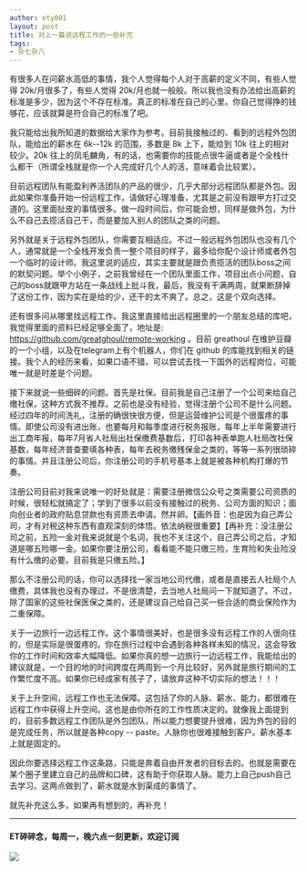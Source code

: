 ```yaml
---
author: ety001
layout: post
title: 对上一篇说远程工作的一些补充
tags:
- 杂七杂八
---
```


有很多人在问薪水高低的事情，我个人觉得每个人对于高薪的定义不同，有些人觉得 20k/月很多了，有些人觉得 20k/月也就一般般。所以我也没有办法给出高薪的标准是多少，因为这个不存在标准。真正的标准在自己的心里。你自己觉得挣的钱够花，应该就算是符合自己的标准了吧。

我只能给出我所知道的数据给大家作为参考。目前我接触过的、看到的远程外包团队，能给出的薪水在 6k--12k 的范围，多数是 8k 上下，能给到 10k 往上的相对较少。20k 往上的凤毛麟角，有的话，也需要你的技能点很牛逼或者是个全栈什么都干（所谓全栈就是你一个人完成好几个人的活，意味着会比较累）。

目前远程团队有能盈利养活团队的产品的很少，几乎大部分远程团队都是外包。因此如果你准备开始一份远程工作，请做好心理准备，尤其是之前没有跟甲方打过交道的。这里面扯皮的事情很多。做一段时间后，你可能会想，同样是做外包，为什么不自己去揽活自己干，而是要加入别人的团队之类的问题。

另外就是关于远程外包团队，你需要互相适应。不过一般远程外包团队也没有几个人，通常就是一个全栈开发负责一整个项目的样子，最多给你配个设计师或者外包一个临时的设计师。我这里说的适应，其实主要就是跟负责揽活的团队boss之间的默契问题。举个小例子，之前我曾经在一个团队里面工作，项目出点小问题，自己的boss就跟甲方站在一条战线上批斗我，最后，我没有干满两周，就果断辞掉了这份工作，因为实在是给的少，还干的太不爽了。总之，这是个双向选择。

还有很多问从哪里找远程工作。我这里直接给出远程圈里的一个朋友总结的库吧，我觉得里面的资料已经足够全面了，地址是: https://github.com/greatghoul/remote-working  。目前 greathoul 在维护豆瓣的一个小组，以及在telegram上有个机器人，你们在 github 的库能找到相关的链接。我个人的经历来看，如果口语不错，可以尝试去找一下国外的远程岗位，可能唯一就是时差是个问题。

接下来就说一些细碎的问题。首先是社保。目前我是自己注册了一个公司来给自己缴社保，这种方式我不推荐。之前也是没有经验，觉得注册个公司不是什么问题。经过四年的时间洗礼，注册的确很快很方便，但是运营维护公司是个很蛋疼的事情。即使公司没有进出账，也要每月和每季度进行税务报账，每年上半年需要进行出工商年报，每年7月省人社局出社保缴费基数后，打印各种表单跑人社局改社保基数，每年经济普查要填各种表，每年去税务缴残保金之类的，等等一系列很琐碎的事情。并且注册公司后，你注册公司的手机号基本上就是被各种机构打爆的节奏。

注册公司目前对我来说唯一的好处就是：需要注册微信公众号之类需要公司资质的时候，很轻松就搞定了；学到了很多以前没有接触过的税务、公司方面的知识；面向创业者的政府贴息贷款也有资质去申请。然并卵。【画外音：也是因为自己弄公司，才有对税这种东西有直观深刻的体悟。依法纳税很重要】【再补充：没注册公司之前，五险一金对我来说就是个名词，我也不关注这个，自己弄公司之后，才知道是哪五险哪一金。如果你要注册公司，看看能不能只缴三险，生育险和失业险没有什么缴的必要。目前我是只缴五险。】

那么不注册公司的话，你可以选择找一家当地公司代缴，或者是直接去人社局个人缴费，具体我也没有办理过，不是很清楚，去当地人社局问一下就知道了。不过，除了国家的这些社保医保之类的，还是建议自己给自己买一些合适的商业保险作为二重保障。

关于一边旅行一边远程工作。这个事情很美好，也是很多没有远程工作的人很向往的，但是实际是很蛋疼的。你在旅行过程中会遇到各种各样未知的情况，这会导致你的工作时间和效率大幅降低。如果你真的想一边旅行一边远程工作，我能给出的建议就是，一个目的地的时间跨度在两周到一个月比较好，另外就是旅行期间的工作繁忙度不高。如果你已经成家有孩子了，请放弃这种不切实际的想法！！！

关于上升空间，远程工作也无法保障。这包括了你的人脉、薪水、能力，都很难在远程工作中获得上升空间。这也是由你所在的工作性质决定的。就像我上面提到的，目前多数远程工作团队是外包团队，所以能力想要提升很难，因为外包的目的是完成任务，所以就是各种copy -- paste。人脉你也很难接触到客户。薪水基本上就是固定的。

因此你要选择远程工作这条路，只能是奔着自由开发者的目标去的。也就是需要在某个圈子里建立自己的品牌和口碑，这有助于你获取人脉。能力上自己push自己去学习。这两点做到了，薪水就是水到渠成的事情了。

就先补充这么多，如果再有想到的，再补充！

---
#### ET碎碎念，每周一，晚六点一刻更新，欢迎订阅
![](/img/wechat-subscribe.jpg)
